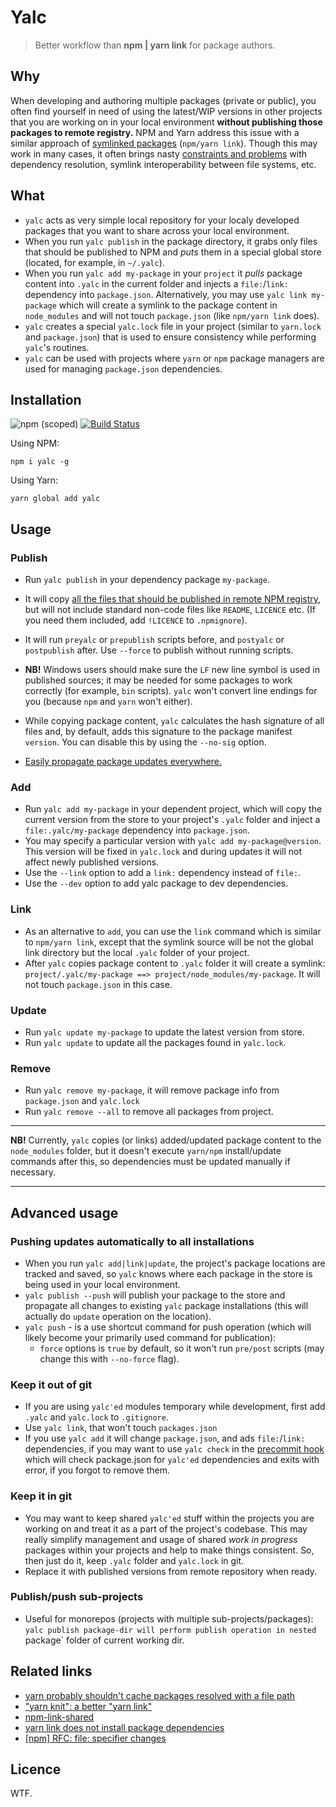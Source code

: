 # Yalc

> Better workflow than **npm | yarn link** for package authors.

## Why

When developing and authoring multiple packages (private or public), you often find yourself in need of using the latest/WIP versions in other projects that you are working on in your local environment **without publishing those packages to remote registry.** NPM and Yarn address this issue with a similar approach of [symlinked packages](https://docs.npmjs.com/cli/link) (`npm/yarn link`). Though this may work in many cases, it often brings nasty [constraints and problems](https://github.com/yarnpkg/yarn/issues/1761#issuecomment-259706202) with dependency resolution, symlink interoperability between file systems, etc.

## What

- `yalc` acts as very simple local repository for your localy developed packages that you want to share across your local environment.
- When you run `yalc publish` in the package directory, it grabs only files that should be published to NPM and *puts* them in a special global store (located, for example, in  `~/.yalc`). 
- When you run `yalc add my-package` in your `project` it *pulls* package content into `.yalc` in the current folder and injects a `file:`/`link:` dependency into `package.json`. Alternatively, you may use `yalc link my-package` which will create a symlink to the package content in `node_modules` and will not touch `package.json` (like `npm/yarn link` does).
-  `yalc` creates a special `yalc.lock` file in your project (similar to `yarn.lock` and `package.json`) that is used to ensure consistency while performing `yalc`'s routines.
- `yalc` can be used with projects where `yarn` or `npm` package managers are used 
for managing `package.json` dependencies.

## Installation

![npm (scoped)](https://img.shields.io/npm/v/yalc.svg?maxAge=86400) [![Build Status](https://travis-ci.org/whitecolor/yalc.svg?branch=master)](https://travis-ci.org/whitecolor/yalc)

Using NPM:

```
npm i yalc -g
```

Using Yarn:

```
yarn global add yalc
```

## Usage

### Publish
- Run `yalc publish` in your dependency package `my-package`. 
- It will copy [all the files that should be published in remote NPM registry](https://docs.npmjs.com/files/package.json#files), but will not include standard non-code files like `README`, `LICENCE` etc. (If you need them included, add `!LICENCE` to `.npmignore`).
- It will run `preyalc` or `prepublish` scripts before, and `postyalc` or `postpublish` after. Use `--force` to publish without running scripts.

- **NB!** Windows users should make sure the `LF` new line symbol is used in published sources; it may be needed for some packages to work correctly (for example, `bin` scripts). `yalc` won't convert line endings for you (because `npm` and `yarn` won't either).

- While copying package content, `yalc` calculates the hash signature of all files and, by default, adds this signature to the package manifest `version`. You can disable this by using the `--no-sig` option.

- [Easily propagate package updates everywhere.](#pushing-updates-automaticaly-to-all-installations)

### Add
- Run `yalc add my-package` in your dependent project, which
will copy the current version from the store to your project's `.yalc` folder and inject a `file:.yalc/my-package` dependency into `package.json`.
- You may specify a particular version with `yalc add my-package@version`. This version will be fixed in `yalc.lock` and during updates it will not affect newly published versions.
- Use the `--link` option to add a `link:` dependency instead of `file:`.
- Use the `--dev` option to add yalc package to dev dependencies.

### Link
-  As an alternative to `add`, you can use the `link` command which is similar to `npm/yarn link`, except that the symlink source will be not the global link directory but the local `.yalc` folder of your project. 
- After `yalc` copies package content to `.yalc` folder it will create a symlink:
`project/.yalc/my-package ==> project/node_modules/my-package`. It will not touch `package.json` in this case.

### Update
- Run `yalc update my-package` to update the latest version from store.
- Run `yalc update` to update all the packages found in `yalc.lock`.
  
### Remove
 - Run `yalc remove my-package`, it will remove package info from `package.json` and `yalc.lock`
 - Run `yalc remove --all` to remove all packages from project.

----

**NB!** Currently, `yalc` copies (or links) added/updated package content to the `node_modules` folder, but it doesn't execute `yarn/npm` install/update commands after this, so dependencies must be updated manually if necessary.

----

## Advanced usage

### Pushing updates automatically to all installations

- When you run `yalc add|link|update`, the project's package locations are tracked and saved, so `yalc` knows where each package in the store is being used in your local environment.
- `yalc publish --push` will publish your package to the store and propagate all changes to existing `yalc` package installations (this will actually do `update` operation on the location).
- `yalc push` - is a use shortcut command for push operation (which will likely become your primarily used command for publication):
  - `force` options is `true` by default, so it won't run `pre/post` scripts (may change this with `--no-force` flag).

### Keep it out of git
- If you are using `yalc'ed` modules temporary while development, first add `.yalc` and `yalc.lock` to `.gitignore`.
- Use `yalc link`, that won't touch `packages.json`
- If you use `yalc add` it will change `package.json`, and ads `file:`/`link:` dependencies, if you may want to use `yalc check` in the [precommit hook](https://github.com/typicode/husky) which will check package.json for `yalc'ed` dependencies and exits with error, if you forgot to remove them.

### Keep it in git
- You may want to keep shared `yalc'ed` stuff within the projects you are working on and treat it as a part of the project's codebase. This may really simplify management and usage of shared *work in progress* packages within your projects and help to make things consistent. So, then just do it, keep `.yalc` folder and `yalc.lock` in git. 
- Replace it with published versions from remote repository when ready.

### Publish/push sub-projects

- Useful for monorepos (projects with multiple sub-projects/packages): `yalc publish package-dir will perform publish operation in nested `package` folder of current working dir.


## Related links

- [yarn probably shouldn't cache packages resolved with a file path](https://github.com/yarnpkg/yarn/issues/2165)
- ["yarn knit": a better "yarn link"](https://github.com/yarnpkg/yarn/issues/1213)
- [npm-link-shared](https://github.com/OrKoN/npm-link-shared)
- [yarn link does not install package dependencies](https://github.com/yarnpkg/yarn/issues/2914)
- [[npm] RFC: file: specifier changes](https://github.com/npm/npm/pull/15900)

## Licence

WTF.
